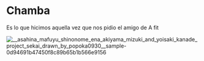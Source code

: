# Chamba

Es lo que hicimos aquella vez que nos pidio el amigo de A fit

![__asahina_mafuyu_shinonome_ena_akiyama_mizuki_and_yoisaki_kanade_project_sekai_drawn_by_popoka0930__sample-0d94691b47450f8c89b65b1b566e9156](https://github.com/user-attachments/assets/7071a668-1ab4-4445-9a84-4b72ae0af0af)
